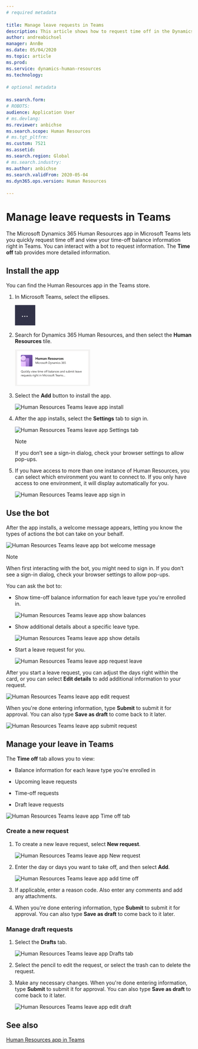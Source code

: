 ```yaml
---
# required metadata

title: Manage leave requests in Teams
description: This article shows how to request time off in the Dynamics 365 Human Resources app in Microsoft Teams.
author: andreabichsel
manager: AnnBe
ms.date: 05/04/2020
ms.topic: article
ms.prod: 
ms.service: dynamics-human-resources
ms.technology: 

# optional metadata

ms.search.form: 
# ROBOTS: 
audience: Application User
# ms.devlang: 
ms.reviewer: anbichse
ms.search.scope: Human Resources
# ms.tgt_pltfrm: 
ms.custom: 7521
ms.assetid: 
ms.search.region: Global
# ms.search.industry: 
ms.author: anbichse
ms.search.validFrom: 2020-05-04
ms.dyn365.ops.version: Human Resources

--- 
```


# Manage leave requests in Teams

The Microsoft Dynamics 365 Human Resources app in Microsoft Teams lets you quickly request time off and view your time-off balance information right in Teams. You can interact with a bot to request information. The **Time off** tab provides more detailed information.

## Install the app

You can find the Human Resources app in the Teams store.

1. In Microsoft Teams, select the ellipses.

   ![Human Resources Teams leave app ellipses](./media/hr-teams-leave-app-ellipses.png)
 
2. Search for Dynamics 365 Human Resources, and then select the **Human Resources** tile.

   ![Human Resources Teams leave app HR tile](./media/hr-teams-leave-app-human-resources-tile.png)

3. Select the **Add** button to install the app.

   ![Human Resources Teams leave app install](/media/hr-teams-leave-in-store.png)

4. After the app installs, select the **Settings** tab to sign in.

   ![Human Resources Teams leave app Settings tab](/media/hr-teams-leave-app-settings-tab.png)

   > [!NOTE]
   > If you don’t see a sign-in dialog, check your browser settings to allow pop-ups. 

5. If you have access to more than one instance of Human Resources, you can select which environment you want to connect to. If you only have access to one environment, it will display automatically for you.

   ![Human Resources Teams leave app sign in](/media/hr-teams-leave-app-sign-in.png)
 
## Use the bot

After the app installs, a welcome message appears, letting you know the types of actions the bot can take on your behalf.

![Human Resources Teams leave app bot welcome message](/media/hr-teams-leave-app-bot.png)
 
> [!NOTE]
> When first interacting with the bot, you might need to sign in. If you don’t see a sign-in dialog, check your browser settings to allow pop-ups.

You can ask the bot to:

- Show time-off balance information for each leave type you're enrolled in.

   ![Human Resources Teams leave app show balances](/media/hr-teams-leave-app-bot-balances.png)
 
- Show additional details about a specific leave type.

   ![Human Resources Teams leave app show details](/media/hr-teams-leave-app-bot-details.png)

- Start a leave request for you.

   ![Human Resources Teams leave app request leave](/media/hr-teams-leave-app-bot-request.png)
 
After you start a leave request, you can adjust the days right within the card, or you can select **Edit details** to add additional information to your request.

![Human Resources Teams leave app edit request](/media/hr-teams-leave-app-bot-edit.png)
 
When you're done entering information, type **Submit** to submit it for approval. You can also type **Save as draft** to come back to it later.

![Human Resources Teams leave app submit request](/media/hr-teams-leave-app-bot-submit.png)

## Manage your leave in Teams

The **Time off** tab allows you to view:

- Balance information for each leave type you're enrolled in

- Upcoming leave requests

- Time-off requests

- Draft leave requests

![Human Resources Teams leave app Time off tab](/media/hr-teams-leave-app-bot-timeoff-tab.png)
 
### Create a new request

1. To create a new leave request, select **New request**.

   ![Human Resources Teams leave app New request](/media/hr-teams-leave-app-timeoff-tab-new.png)

2. Enter the day or days you want to take off, and then select **Add**.

   ![Human Resources Teams leave app add time off](/media/hr-teams-leave-app-timeoff-tab-add.png)

3. If applicable, enter a reason code. Also enter any comments and add any attachments.

4. When you're done entering information, type **Submit** to submit it for approval. You can also type **Save as draft** to come back to it later.

### Manage draft requests

1. Select the **Drafts** tab.

   ![Human Resources Teams leave app Drafts tab](/media/hr-teams-leave-app-bot-drafts-tab.png)

2. Select the pencil to edit the request, or select the trash can to delete the request.

3. Make any necessary changes. When you're done entering information, type **Submit** to submit it for approval. You can also type **Save as draft** to come back to it later.

   ![Human Resources Teams leave app edit draft](/media/hr-teams-leave-app-bot-drafts-edit.png)

## See also

[Human Resources app in Teams](hr-admin-teams-leave-app.md)



